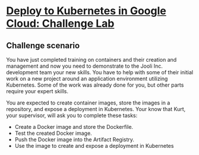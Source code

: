 # [Deploy to Kubernetes in Google Cloud: Challenge Lab](https://www.cloudskillsboost.google/focuses/10457?parent=catalog)

## Challenge scenario

You have just completed training on containers and their creation and management and now you need to demonstrate to the Jooli Inc. development team your new skills. You have to help with some of their initial work on a new project around an application environment utilizing Kubernetes. Some of the work was already done for you, but other parts require your expert skills.

You are expected to create container images, store the images in a repository, and expose a deployment in Kubernetes. Your know that Kurt, your supervisor, will ask you to complete these tasks:

- Create a Docker image and store the Dockerfile.
- Test the created Docker image.
- Push the Docker image into the Artifact Registry.
- Use the image to create and expose a deployment in Kubernetes
